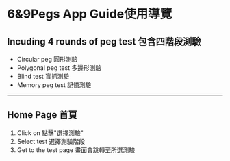 # 6&9Pegs App Guide使用導覽
## Incuding 4 rounds of peg test 包含四階段測驗
* Circular peg 圓形測驗
* Polygonal peg test 多邊形測驗
* Blind test 盲抓測驗
* Memory peg test 記憶測驗
---
## Home Page 首頁
1. Click on 點擊"選擇測驗"
2. Select test 選擇測驗階段
3. Get to the test page 畫面會跳轉至所選測驗
